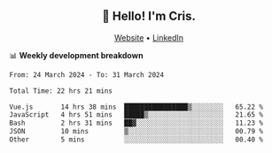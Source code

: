 
<h2 align="center">👋 Hello! I'm Cris.</h2>
<p align="center">
  <a href="https://www.criscunas.dev">Website</a> •
  <a href="https://www.linkedin.com/in/cristophercunas/">LinkedIn</a> 
</p>


📊 **Weekly development breakdown**
<!--START_SECTION:waka-->

```txt
From: 24 March 2024 - To: 31 March 2024

Total Time: 22 hrs 21 mins

Vue.js       14 hrs 38 mins  ████████████████▒░░░░░░░░   65.22 %
JavaScript   4 hrs 51 mins   █████▒░░░░░░░░░░░░░░░░░░░   21.65 %
Bash         2 hrs 31 mins   ██▓░░░░░░░░░░░░░░░░░░░░░░   11.23 %
JSON         10 mins         ▒░░░░░░░░░░░░░░░░░░░░░░░░   00.79 %
Other        5 mins          ░░░░░░░░░░░░░░░░░░░░░░░░░   00.40 %
```

<!--END_SECTION:waka-->
